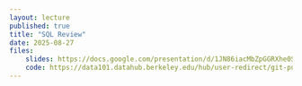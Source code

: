 ```yaml
---
layout: lecture
published: true
title: "SQL Review"
date: 2025-08-27
files:
    slides: https://docs.google.com/presentation/d/1JN86iacMbZpGGRXhe0Sbx0I-5h0FFMumLKeYOzYp0-g/edit
    code: https://data101.datahub.berkeley.edu/hub/user-redirect/git-pull?repo=https%3A%2F%2Fgithub.com%2Fcal-data-eng%2Ffa25-materials&branch=main&urlpath=lab%2Ftree%2Ffa25-materials%2Flec%2Fsql-review%2Fsql-review.ipynb
---
```

